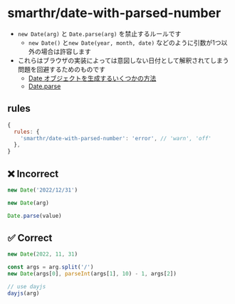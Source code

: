 # smarthr/date-with-parsed-number

- `new Date(arg)` と `Date.parse(arg)` を禁止するルールです
  - `new Date()` と`new Date(year, month, date)` などのように引数が1つ以外の場合は許容します
- これらはブラウザの実装によっては意図しない日付として解釈されてしまう問題を回避するためのものです
  - [Date オブジェクトを生成するいくつかの方法](https://developer.mozilla.org/ja/docs/Web/JavaScript/Reference/Global_Objects/Date#date_%E3%82%AA%E3%83%96%E3%82%B8%E3%82%A7%E3%82%AF%E3%83%88%E3%82%92%E7%94%9F%E6%88%90%E3%81%99%E3%82%8B%E3%81%84%E3%81%8F%E3%81%A4%E3%81%8B%E3%81%AE%E6%96%B9%E6%B3%95)
  - [Date.parse](https://developer.mozilla.org/ja/docs/Web/JavaScript/Reference/Global_Objects/Date#date.parse)

## rules

```js
{
  rules: {
    'smarthr/date-with-parsed-number': 'error', // 'warn', 'off'
  },
}
```

## ❌ Incorrect

```js
new Date('2022/12/31')

new Date(arg)

Date.parse(value)
```

## ✅ Correct


```js
new Date(2022, 11, 31)

const args = arg.split('/')
new Date(args[0], parseInt(args[1], 10) - 1, args[2])

// use dayjs
dayjs(arg)
```

